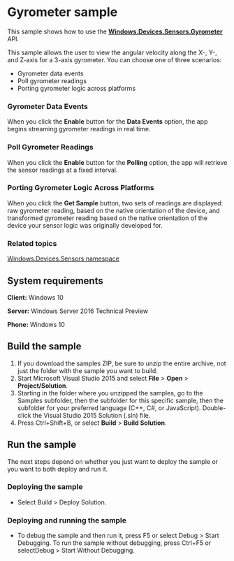 <!---
  category: DevicesSensorsAndPower
  samplefwlink: http://go.microsoft.com/fwlink/p/?LinkId=620548&clcid=0x409
--->

# Gyrometer sample

This sample shows how to use the [**Windows.Devices.Sensors.Gyrometer**](http://msdn.microsoft.com/library/windows/apps/br225718) API.

This sample allows the user to view the angular velocity along the X-, Y-, and Z-axis for a 3-axis gyrometer. You can choose one of three scenarios:

-   Gyrometer data events
-   Poll gyrometer readings
-   Porting gyrometer logic across platforms

### Gyrometer Data Events

When you click the **Enable** button for the **Data Events** option, the app begins streaming gyrometer readings in real time.

### Poll Gyrometer Readings

When you click the **Enable** button for the **Polling** option, the app will retrieve the sensor readings at a fixed interval.

### Porting Gyrometer Logic Across Platforms

When you click the **Get Sample** button, two sets of readings are displayed: raw gyrometer reading, based on the native orientation of the device, and transformed gyrometer reading based on the native orientation of the device your sensor logic was originally developed for.

### Related topics

[Windows.Devices.Sensors namespace](http://go.microsoft.com/fwlink/p/?linkid=241981)

## System requirements

**Client:** Windows 10

**Server:** Windows Server 2016 Technical Preview

**Phone:** Windows 10

## Build the sample

1. If you download the samples ZIP, be sure to unzip the entire archive, not just the folder with the sample you want to build. 
2. Start Microsoft Visual Studio 2015 and select **File** \> **Open** \> **Project/Solution**.
3. Starting in the folder where you unzipped the samples, go to the Samples subfolder, then the subfolder for this specific sample, then the subfolder for your preferred language (C++, C#, or JavaScript). Double-click the Visual Studio 2015 Solution (.sln) file.
4. Press Ctrl+Shift+B, or select **Build** \> **Build Solution**.

## Run the sample

The next steps depend on whether you just want to deploy the sample or you want to both deploy and run it.

### Deploying the sample

- Select Build > Deploy Solution. 

### Deploying and running the sample

- To debug the sample and then run it, press F5 or select Debug >  Start Debugging. To run the sample without debugging, press Ctrl+F5 or selectDebug > Start Without Debugging. 
